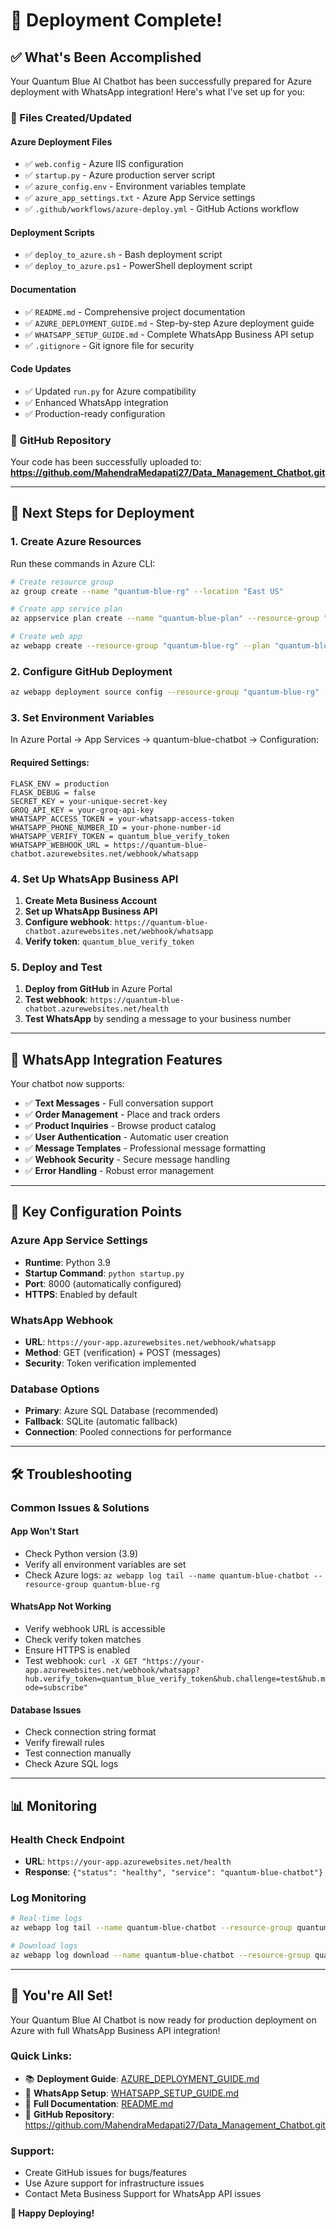 # 🎉 Deployment Complete! 

## ✅ What's Been Accomplished

Your Quantum Blue AI Chatbot has been successfully prepared for Azure deployment with WhatsApp integration! Here's what I've set up for you:

### 📁 Files Created/Updated

#### Azure Deployment Files
- ✅ `web.config` - Azure IIS configuration
- ✅ `startup.py` - Azure production server script
- ✅ `azure_config.env` - Environment variables template
- ✅ `azure_app_settings.txt` - Azure App Service settings
- ✅ `.github/workflows/azure-deploy.yml` - GitHub Actions workflow

#### Deployment Scripts
- ✅ `deploy_to_azure.sh` - Bash deployment script
- ✅ `deploy_to_azure.ps1` - PowerShell deployment script

#### Documentation
- ✅ `README.md` - Comprehensive project documentation
- ✅ `AZURE_DEPLOYMENT_GUIDE.md` - Step-by-step Azure deployment guide
- ✅ `WHATSAPP_SETUP_GUIDE.md` - Complete WhatsApp Business API setup
- ✅ `.gitignore` - Git ignore file for security

#### Code Updates
- ✅ Updated `run.py` for Azure compatibility
- ✅ Enhanced WhatsApp integration
- ✅ Production-ready configuration

### 🚀 GitHub Repository

Your code has been successfully uploaded to:
**https://github.com/MahendraMedapati27/Data_Management_Chatbot.git**

---

## 🎯 Next Steps for Deployment

### 1. Create Azure Resources

Run these commands in Azure CLI:

```bash
# Create resource group
az group create --name "quantum-blue-rg" --location "East US"

# Create app service plan
az appservice plan create --name "quantum-blue-plan" --resource-group "quantum-blue-rg" --sku "B1" --is-linux

# Create web app
az webapp create --resource-group "quantum-blue-rg" --plan "quantum-blue-plan" --name "quantum-blue-chatbot" --runtime "PYTHON|3.9"
```

### 2. Configure GitHub Deployment

```bash
az webapp deployment source config --resource-group "quantum-blue-rg" --name "quantum-blue-chatbot" --repo-url "https://github.com/MahendraMedapati27/Data_Management_Chatbot.git" --branch main --manual-integration
```

### 3. Set Environment Variables

In Azure Portal → App Services → quantum-blue-chatbot → Configuration:

#### Required Settings:
```
FLASK_ENV = production
FLASK_DEBUG = false
SECRET_KEY = your-unique-secret-key
GROQ_API_KEY = your-groq-api-key
WHATSAPP_ACCESS_TOKEN = your-whatsapp-access-token
WHATSAPP_PHONE_NUMBER_ID = your-phone-number-id
WHATSAPP_VERIFY_TOKEN = quantum_blue_verify_token
WHATSAPP_WEBHOOK_URL = https://quantum-blue-chatbot.azurewebsites.net/webhook/whatsapp
```

### 4. Set Up WhatsApp Business API

1. **Create Meta Business Account**
2. **Set up WhatsApp Business API**
3. **Configure webhook**: `https://quantum-blue-chatbot.azurewebsites.net/webhook/whatsapp`
4. **Verify token**: `quantum_blue_verify_token`

### 5. Deploy and Test

1. **Deploy from GitHub** in Azure Portal
2. **Test webhook**: `https://quantum-blue-chatbot.azurewebsites.net/health`
3. **Test WhatsApp** by sending a message to your business number

---

## 📱 WhatsApp Integration Features

Your chatbot now supports:

- ✅ **Text Messages** - Full conversation support
- ✅ **Order Management** - Place and track orders
- ✅ **Product Inquiries** - Browse product catalog
- ✅ **User Authentication** - Automatic user creation
- ✅ **Message Templates** - Professional message formatting
- ✅ **Webhook Security** - Secure message handling
- ✅ **Error Handling** - Robust error management

---

## 🔧 Key Configuration Points

### Azure App Service Settings
- **Runtime**: Python 3.9
- **Startup Command**: `python startup.py`
- **Port**: 8000 (automatically configured)
- **HTTPS**: Enabled by default

### WhatsApp Webhook
- **URL**: `https://your-app.azurewebsites.net/webhook/whatsapp`
- **Method**: GET (verification) + POST (messages)
- **Security**: Token verification implemented

### Database Options
- **Primary**: Azure SQL Database (recommended)
- **Fallback**: SQLite (automatic fallback)
- **Connection**: Pooled connections for performance

---

## 🛠️ Troubleshooting

### Common Issues & Solutions

#### App Won't Start
- Check Python version (3.9)
- Verify all environment variables are set
- Check Azure logs: `az webapp log tail --name quantum-blue-chatbot --resource-group quantum-blue-rg`

#### WhatsApp Not Working
- Verify webhook URL is accessible
- Check verify token matches
- Ensure HTTPS is enabled
- Test webhook: `curl -X GET "https://your-app.azurewebsites.net/webhook/whatsapp?hub.verify_token=quantum_blue_verify_token&hub.challenge=test&hub.mode=subscribe"`

#### Database Issues
- Check connection string format
- Verify firewall rules
- Test connection manually
- Check Azure SQL logs

---

## 📊 Monitoring

### Health Check Endpoint
- **URL**: `https://your-app.azurewebsites.net/health`
- **Response**: `{"status": "healthy", "service": "quantum-blue-chatbot"}`

### Log Monitoring
```bash
# Real-time logs
az webapp log tail --name quantum-blue-chatbot --resource-group quantum-blue-rg

# Download logs
az webapp log download --name quantum-blue-chatbot --resource-group quantum-blue-rg
```

---

## 🎉 You're All Set!

Your Quantum Blue AI Chatbot is now ready for production deployment on Azure with full WhatsApp Business API integration!

### Quick Links:
- 📚 **Deployment Guide**: [AZURE_DEPLOYMENT_GUIDE.md](AZURE_DEPLOYMENT_GUIDE.md)
- 📱 **WhatsApp Setup**: [WHATSAPP_SETUP_GUIDE.md](WHATSAPP_SETUP_GUIDE.md)
- 📖 **Full Documentation**: [README.md](README.md)
- 🔗 **GitHub Repository**: https://github.com/MahendraMedapati27/Data_Management_Chatbot.git

### Support:
- Create GitHub issues for bugs/features
- Use Azure support for infrastructure issues
- Contact Meta Business Support for WhatsApp API issues

**🚀 Happy Deploying!**
